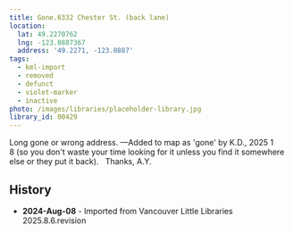 ```yaml
---
title: Gone.6332 Chester St. (back lane)
location:
  lat: 49.2270762
  lng: -123.0887367
  address: '49.2271, -123.0887'
tags:
  - kml-import
  - removed
  - defunct
  - violet-marker
  - inactive
photo: /images/libraries/placeholder-library.jpg
library_id: 00429
---
```

Long gone or wrong address.
—Added to map as 'gone' by K.D., 2025 1 8 (so you don't waste your time looking for it unless you find it somewhere else or they put it back).  
Thanks, A.Y.

## History
- **2024-Aug-08** - Imported from Vancouver Little Libraries 2025.8.6.revision
